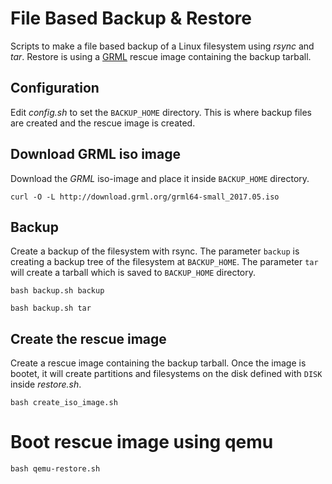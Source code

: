 # File Based Backup & Restore

Scripts to make a file based backup of a Linux filesystem using _rsync_ and
_tar_. Restore is using a [GRML](http://grml.org/) rescue image containing the
backup tarball.

## Configuration

Edit _config.sh_ to set the `BACKUP_HOME` directory. This is where backup
files are created and the rescue image is created.

## Download GRML iso image

Download the _GRML_ iso-image and place it inside `BACKUP_HOME` directory.

```shell
curl -O -L http://download.grml.org/grml64-small_2017.05.iso
```

## Backup

Create a backup of the filesystem with rsync. The parameter `backup` is creating
a backup tree of the filesystem at `BACKUP_HOME`. The parameter `tar` will
create a tarball which is saved to `BACKUP_HOME` directory.

```shell
bash backup.sh backup
```

```shell
bash backup.sh tar
```

## Create the rescue image

Create a rescue image containing the backup tarball. Once the image is bootet,
it will create partitions and filesystems on the disk defined with `DISK`
inside _restore.sh_.

```shell
bash create_iso_image.sh
```

# Boot rescue image using qemu

```shell
bash qemu-restore.sh
```
